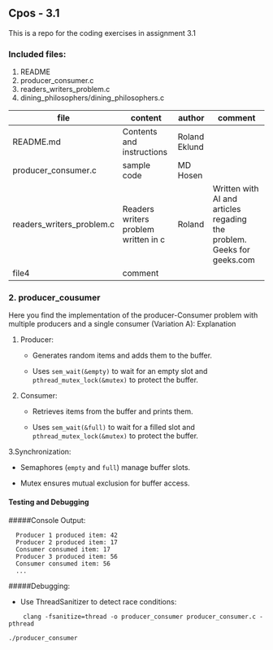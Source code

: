 ## Cpos - 3.1
This is a repo for the coding exercises in assignment 3.1

### Included files:
 1. README
 2. producer_consumer.c 
 3. readers_writers_problem.c
 4. dining_philosophers/dining_philosophers.c

 | file     | content   | author    | comment   |
 | ------| ------- | ------ | -------|
 | README.md | Contents and instructions | Roland Eklund | |
 | producer_consumer.c | sample code | MD Hosen   | |
 | readers_writers_problem.c | Readers writers problem written in c | Roland | Written with AI and articles regading the problem. Geeks for geeks.com |
 | file4 | comment |    | |


### 2. producer_cousumer
Here you find the implementation of the producer-Consumer problem with multiple producers and a single consumer (Variation A):
Explanation 

1. Producer: 

   - Generates random items and adds them to the buffer. 

   - Uses `sem_wait(&empty)` to wait for an empty slot and `pthread_mutex_lock(&mutex)` to protect the buffer. 

2. Consumer: 

   - Retrieves items from the buffer and prints them. 

   - Uses `sem_wait(&full)` to wait for a filled slot and `pthread_mutex_lock(&mutex)` to protect the buffer. 

3.Synchronization: 

   - Semaphores (`empty` and `full`) manage buffer slots. 

   - Mutex ensures mutual exclusion for buffer access. 

 
#### Testing and Debugging  
#####Console Output: 
```
  Producer 1 produced item: 42 
  Producer 2 produced item: 17 
  Consumer consumed item: 17 
  Producer 3 produced item: 56 
  Consumer consumed item: 56 
  ...
```

#####Debugging: 

  - Use ThreadSanitizer to detect race conditions: 

``` 
    clang -fsanitize=thread -o producer_consumer producer_consumer.c -pthread 
    
./producer_consumer
``` 


